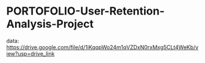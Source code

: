 # PORTOFOLIO-User-Retention-Analysis-Project

data: https://drive.google.com/file/d/1jKqqpWo24m1qVZDxN0rxMxg5CLt4WeKb/view?usp=drive_link
